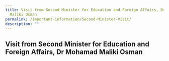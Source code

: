 ```yaml
---
title: Visit from Second Minister for Education and Foreign Affairs, Dr Mohamad
  Maliki Osman
permalink: /important-information/Second-Minister-Visit/
description: ""
---
```

## Visit from Second Minister for Education and Foreign Affairs, Dr Mohamad Maliki Osman
